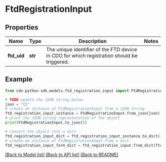 # FtdRegistrationInput


## Properties

Name | Type | Description | Notes
------------ | ------------- | ------------- | -------------
**ftd_uid** | **str** | The unique identifier of the FTD device in CDO for which registration should be triggered. | 

## Example

```python
from cdo-python-sdk.models.ftd_registration_input import FtdRegistrationInput

# TODO update the JSON string below
json = "{}"
# create an instance of FtdRegistrationInput from a JSON string
ftd_registration_input_instance = FtdRegistrationInput.from_json(json)
# print the JSON string representation of the object
print(FtdRegistrationInput.to_json())

# convert the object into a dict
ftd_registration_input_dict = ftd_registration_input_instance.to_dict()
# create an instance of FtdRegistrationInput from a dict
ftd_registration_input_form_dict = ftd_registration_input.from_dict(ftd_registration_input_dict)
```
[[Back to Model list]](../README.md#documentation-for-models) [[Back to API list]](../README.md#documentation-for-api-endpoints) [[Back to README]](../README.md)


